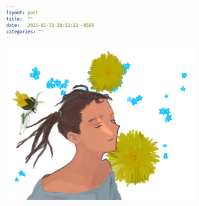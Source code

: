 ```yaml
---
layout: post
title:  ""
date:   2021-01-31 20:32:22 -0500
categories: ""
---
```

![](/images/200907flora2.png)
